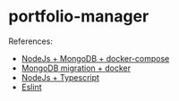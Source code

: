 # portfolio-manager

References:

- [NodeJs + MongoDB + docker-compose](https://github.com/bezkoder/docker-compose-nodejs-mongodb)
- [MongoDB migration + docker](https://github.com/Piyush-Use-Personal/migration-in-docker)
- [NodeJs + Typescript](https://github.com/REALSTEVEIG/REST-API-WITH-TYPESCRIPT-NODEJS-AND-A-FILE-BASED-STORAGE-SYSTEM)
- [Eslint](https://gist.github.com/silver-xu/1dcceaa14c4f0253d9637d4811948437)
